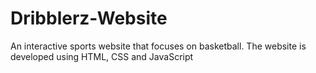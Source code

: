 # Dribblerz-Website
An interactive sports website that focuses on basketball. The website is developed using HTML, CSS and JavaScript
